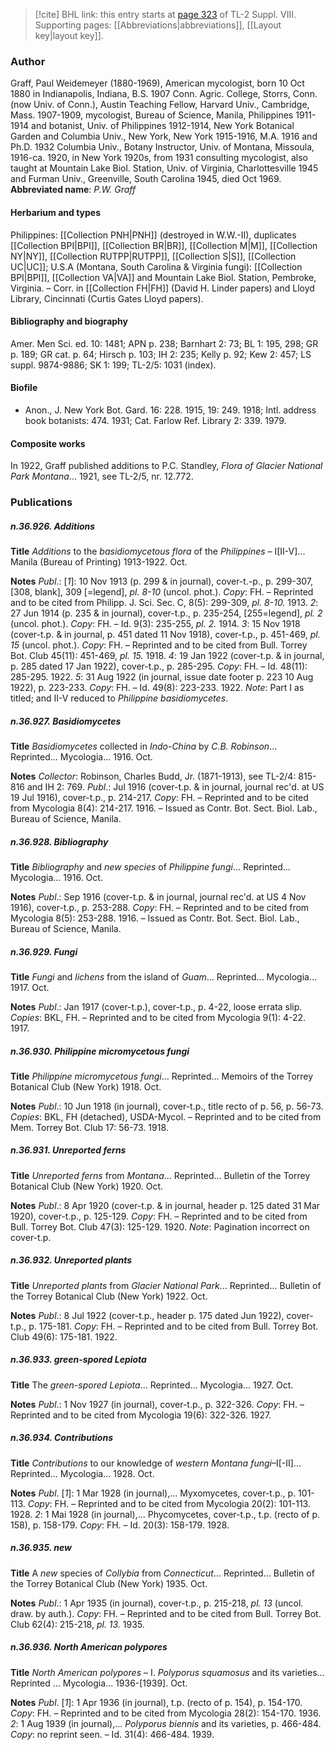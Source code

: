 > [!cite] BHL link: this entry starts at [page 323](https://www.biodiversitylibrary.org/page/33258801) of TL-2 Suppl. VIII.
> Supporting pages: [[Abbreviations|abbreviations]], [[Layout key|layout key]].

### Author

Graff, Paul Weidemeyer (1880-1969), American mycologist, born 10 Oct 1880 in Indianapolis, Indiana, B.S. 1907 Conn. Agric. College, Storrs, Conn. (now Univ. of Conn.), Austin Teaching Fellow, Harvard Univ., Cambridge, Mass. 1907-1909, mycologist, Bureau of Science, Manila, Philippines 1911-1914 and botanist, Univ. of Philippines 1912-1914, New York Botanical Garden and Columbia Univ., New York, New York 1915-1916, M.A. 1916 and Ph.D. 1932 Columbia Univ., Botany Instructor, Univ. of Montana, Missoula, 1916-ca. 1920, in New York 1920s, from 1931 consulting mycologist, also taught at Mountain Lake Biol. Station, Univ. of Virginia, Charlottesville 1945 and Furman Univ., Greenville, South Carolina 1945, died Oct 1969. 
**Abbreviated name**: *P.W. Graff*

#### Herbarium and types

Philippines: [[Collection PNH|PNH]] (destroyed in W.W.-II), duplicates [[Collection BPI|BPI]], [[Collection BR|BR]], [[Collection M|M]], [[Collection NY|NY]], [[Collection RUTPP|RUTPP]], [[Collection S|S]], [[Collection UC|UC]]; U.S.A (Montana, South Carolina & Virginia fungi): [[Collection BPI|BPI]], [[Collection VA|VA]] and Mountain Lake Biol. Station, Pembroke, Virginia. – Corr. in [[Collection FH|FH]] (David H. Linder papers) and Lloyd Library, Cincinnati (Curtis Gates Lloyd papers).

#### Bibliography and biography

Amer. Men Sci. ed. 10: 1481; APN p. 238; Barnhart 2: 73; BL 1: 195, 298; GR p. 189; GR cat. p. 64; Hirsch p. 103; IH 2: 235; Kelly p. 92; Kew 2: 457; LS suppl. 9874-9886; SK 1: 199; TL-2/5: 1031 (index).

#### Biofile

- Anon., J. New York Bot. Gard. 16: 228. 1915, 19: 249. 1918; Intl. address book botanists: 474. 1931; Cat. Farlow Ref. Library 2: 339. 1979.

#### Composite works

In 1922, Graff published additions to P.C. Standley, *Flora of Glacier National Park Montana*... 1921, see TL-2/5, nr. 12.772.

### Publications

##### n.36.926. Additions

**Title**
*Additions* to the *basidiomycetous flora* of the *Philippines* – I\[II-V\]... Manila (Bureau of Printing) 1913-1922. Oct.

**Notes**
*Publ*.: \[*1*\]: 10 Nov 1913 (p. 299 & in journal), cover-t.-p., p. 299-307, \[308, blank\], 309 \[=legend\], *pl. 8-10* (uncol. phot.). *Copy*: FH. – Reprinted and to be cited from Philipp. J. Sci. Sec. C, 8(5): 299-309, *pl. 8-10.* 1913.
*2*: 27 Jun 1914 (p. 235 & in journal), cover-t.p., p. 235-254, \[255=legend\], *pl. 2* (uncol. phot.). *Copy*: FH. – Id. 9(3): 235-255, *pl. 2.* 1914.
*3*: 15 Nov 1918 (cover-t.p. & in journal, p. 451 dated 11 Nov 1918), cover-t.p., p. 451-469, *pl. 15* (uncol. phot.). *Copy*: FH. – Reprinted and to be cited from Bull. Torrey Bot. Club 45(11): 451-469, *pl. 15.* 1918.
*4*: 19 Jan 1922 (cover-t.p. & in journal, p. 285 dated 17 Jan 1922), cover-t.p., p. 285-295.
*Copy*: FH. – Id. 48(11): 285-295. 1922.
*5*: 31 Aug 1922 (in journal, issue date footer p. 223 10 Aug 1922), p. 223-233. *Copy*: FH. – Id. 49(8): 223-233. 1922.
*Note*: Part I as titled; and II-V reduced to *Philippine basidiomycetes*.

##### n.36.927. Basidiomycetes

**Title**
*Basidiomycetes* collected in *Indo-China* by *C.B. Robinson*... Reprinted... Mycologia... 1916. Oct.

**Notes**
*Collector*: Robinson, Charles Budd, Jr. (1871-1913), see TL-2/4: 815-816 and IH 2: 769.
*Publ*.: Jul 1916 (cover-t.p. & in journal, journal rec'd. at US 19 Jul 1916), cover-t.p., p. 214-217. *Copy*: FH. – Reprinted and to be cited from Mycologia 8(4): 214-217. 1916. – Issued as Contr. Bot. Sect. Biol. Lab., Bureau of Science, Manila.

##### n.36.928. Bibliography

**Title**
*Bibliography* and *new species* of *Philippine fungi*... Reprinted... Mycologia... 1916. Oct.

**Notes**
*Publ*.: Sep 1916 (cover-t.p. & in journal, journal rec'd. at US 4 Nov 1916), cover-t.p., p. 253-288. *Copy*: FH. – Reprinted and to be cited from Mycologia 8(5): 253-288. 1916. – Issued as Contr. Bot. Sect. Biol. Lab., Bureau of Science, Manila.

##### n.36.929. Fungi

**Title**
*Fungi* and *lichens* from the island of *Guam*... Reprinted... Mycologia... 1917. Oct.

**Notes**
*Publ*.: Jan 1917 (cover-t.p.), cover-t.p., p. 4-22, loose errata slip. *Copies*: BKL, FH. – Reprinted and to be cited from Mycologia 9(1): 4-22. 1917.

##### n.36.930. Philippine micromycetous fungi

**Title**
*Philippine micromycetous fungi*... Reprinted... Memoirs of the Torrey Botanical Club (New York) 1918. Oct.

**Notes**
*Publ*.: 10 Jun 1918 (in journal), cover-t.p., title recto of p. 56, p. 56-73. *Copies*: BKL, FH (detached), USDA-Mycol. – Reprinted and to be cited from Mem. Torrey Bot. Club 17: 56-73. 1918.

##### n.36.931. Unreported ferns

**Title**
*Unreported ferns* from *Montana*... Reprinted... Bulletin of the Torrey Botanical Club (New York) 1920. Oct.

**Notes**
*Publ*.: 8 Apr 1920 (cover-t.p. & in journal, header p. 125 dated 31 Mar 1920), cover-t.p., p. 125-129. *Copy*: FH. – Reprinted and to be cited from Bull. Torrey Bot. Club 47(3): 125-129. 1920.
*Note*: Pagination incorrect on cover-t.p.

##### n.36.932. Unreported plants

**Title**
*Unreported plants* from *Glacier National Park*... Reprinted... Bulletin of the Torrey Botanical Club (New York) 1922. Oct.

**Notes**
*Publ*.: 8 Jul 1922 (cover-t.p., header p. 175 dated Jun 1922), cover-t.p., p. 175-181. *Copy*: FH. – Reprinted and to be cited from Bull. Torrey Bot. Club 49(6): 175-181. 1922.

##### n.36.933. green-spored Lepiota

**Title**
The *green-spored Lepiota*... Reprinted... Mycologia... 1927. Oct.

**Notes**
*Publ*.: 1 Nov 1927 (in journal), cover-t.p., p. 322-326. *Copy*: FH. – Reprinted and to be cited from Mycologia 19(6): 322-326. 1927.

##### n.36.934. Contributions

**Title**
*Contributions* to our knowledge of *western Montana fungi*–I\[-II\]... Reprinted... Mycologia... 1928. Oct.

**Notes**
*Publ*. \[*1*\]: 1 Mar 1928 (in journal),... Myxomycetes, cover-t.p., p. 101-113. *Copy*: FH. – Reprinted and to be cited from Mycologia 20(2): 101-113. 1928.
*2*: 1 Mai 1928 (in journal),... Phycomycetes, cover-t.p., t.p. (recto of p. 158), p. 158-179.
*Copy*: FH. – Id. 20(3): 158-179. 1928.

##### n.36.935. new

**Title**
A *new* species of *Collybia* from *Connecticut*... Reprinted... Bulletin of the Torrey Botanical Club (New York) 1935. Oct.

**Notes**
*Publ*.: 1 Apr 1935 (in journal), cover-t.p., p. 215-218, *pl. 13* (uncol. draw. by auth.). *Copy*: FH. – Reprinted and to be cited from Bull. Torrey Bot. Club 62(4): 215-218, *pl. 13.* 1935.

##### n.36.936. North American polypores

**Title**
*North American polypores* – I. *Polyporus squamosus* and its varieties... Reprinted ... Mycologia... 1936-\[1939\]. Oct.

**Notes**
*Publ*. \[*1*\]: 1 Apr 1936 (in journal), t.p. (recto of p. 154), p. 154-170. *Copy*: FH. – Reprinted and to be cited from Mycologia 28(2): 154-170. 1936.
*2*: 1 Aug 1939 (in journal),... *Polyporus biennis* and its varieties, p. 466-484. *Copy*: no reprint seen. – Id. 31(4): 466-484. 1939.

